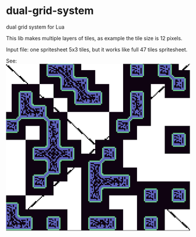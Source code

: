 # dual-grid-system
dual grid system for Lua

This lib makes multiple layers of tiles, as example the tile size is 12 pixels.

Input file: one spritesheet 5x3 tiles, but it works like full 47 tiles spritesheet.

See:
![Alt text](https://github.com/darkfrei/dual-grid-system/blob/main/Animation%20(94).gif "Optional title")


